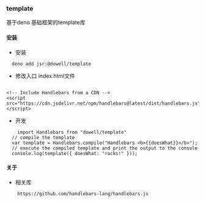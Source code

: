 ### template

基于deno 基础框架的template库

#### 安装

* 安装

```
  deno add jsr:@dowell/template
```
* 修改入口 index.html文件

```
  
<!-- Include Handlebars from a CDN -->
<script src="https://cdn.jsdelivr.net/npm/handlebars@latest/dist/handlebars.js"></script>

```

* 开发

```
    import Handlebars from "dowell/template"
  // compile the template
  var template = Handlebars.compile("Handlebars <b>{{doesWhat}}</b>");
  // execute the compiled template and print the output to the console
  console.log(template({ doesWhat: "rocks!" }));
```


#### 关于

* 相关库

```
    https://github.com/handlebars-lang/handlebars.js

```



